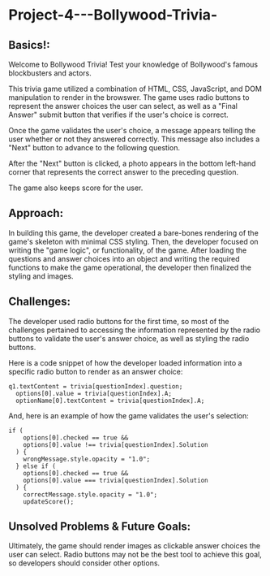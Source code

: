# Project-4---Bollywood-Trivia-

## Basics!:

Welcome to Bollywood Trivia! Test your knowledge of Bollywood's famous blockbusters and actors.

This trivia game utilized a combination of HTML, CSS, JavaScript, and DOM manipulation to render in the browswer. The game uses radio buttons to represent the answer choices the user can select, as well as a "Final Answer" submit button that verifies if the user's choice is correct.

Once the game validates the user's choice, a message appears telling the user whether or not they answered correctly. This message also includes a "Next" button to advance to the following question.

After the "Next" button is clicked, a photo appears in the bottom left-hand corner that represents the correct answer to the preceding question.

The game also keeps score for the user.

## Approach:

In building this game, the developer created a bare-bones rendering of the game's skeleton with minimal CSS styling. Then, the developer focused on writing the "game logic", or functionality, of the game. After loading the questions and answer choices into an object and writing the required functions to make the game operational, the developer then finalized the styling and images.

## Challenges:

The developer used radio buttons for the first time, so most of the challenges pertained to accessing the information represented by the radio buttons to validate the user's answer choice, as well as styling the radio buttons.

Here is a code snippet of how the developer loaded information into a specific radio button to render as an answer choice:

```
q1.textContent = trivia[questionIndex].question;
  options[0].value = trivia[questionIndex].A;
  optionName[0].textContent = trivia[questionIndex].A;
```

And, here is an example of how the game validates the user's selection:

```
if (
    options[0].checked == true &&
    options[0].value !== trivia[questionIndex].Solution
  ) {
    wrongMessage.style.opacity = "1.0";
  } else if (
    options[0].checked == true &&
    options[0].value === trivia[questionIndex].Solution
  ) {
    correctMessage.style.opacity = "1.0";
    updateScore();
```

## Unsolved Problems & Future Goals:

Ultimately, the game should render images as clickable answer choices the user can select. Radio buttons may not be the best tool to achieve this goal, so developers should consider other options.
